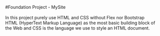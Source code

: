 #Foundation Project - MySite
<br>
<br>
In this project purely use HTML and CSS without Flex nor Bootstrap<br>
HTML (HyperText Markup Language) as the most basic building block of the Web and CSS is the language we use to style an HTML document.
